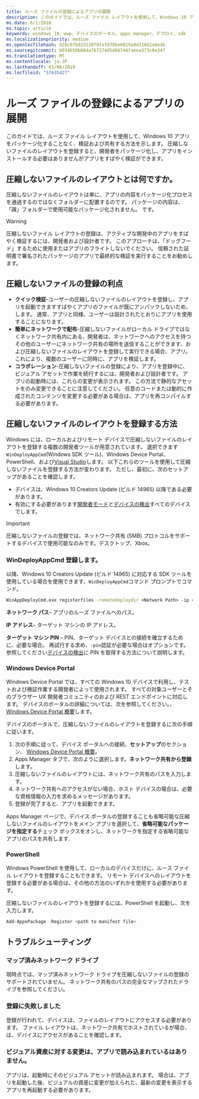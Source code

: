 ```yaml
---
title: ルーズ ファイルの登録によるアプリの展開
description: このガイドでは、ルーズ ファイル レイアウトを使用して、Windows 10 アプリをパッケージ化することなく、検証および共有する方法を示します。
ms.date: 6/1/2018
ms.topic: article
keywords: windows 10、uwp、デバイスのポータル、apps manager、デプロイ、sdk
ms.localizationpriority: medium
ms.openlocfilehash: 928c07bd23228f0fefd78be6019a0d116b2e6e4b
ms.sourcegitcommit: b034650b684a767274d5d88746faeea373c8e34f
ms.translationtype: MT
ms.contentlocale: ja-JP
ms.lasthandoff: 03/06/2019
ms.locfileid: "57635427"
---
```

# <a name="deploy-an-app-through-loose-file-registration"></a>ルーズ ファイルの登録によるアプリの展開 

このガイドでは、ルーズ ファイル レイアウトを使用して、Windows 10 アプリをパッケージ化することなく、検証および共有する方法を示します。 圧縮しないファイルのレイアウトを登録すると、開発者をパッケージ化し、アプリをインストールする必要はありませんがアプリをすばやく検証ができます。 

## <a name="what-is-a-loose-file-layout"></a>圧縮しないファイルのレイアウトとは何ですか。

圧縮しないファイルのレイアウトは単に、アプリの内容をパッケージ化プロセスを通過するのではなくフォルダーに配置するのです。 パッケージの内容は、「疎」フォルダーで使用可能なパッケージ化されません。 です。 

> [!WARNING]
> 圧縮しないファイル レイアウトの登録は、アクティブな開発中のアプリをすばやく検証するには、開発者および設計者です。 このアプローチは、「ドッグフード」するために使用またはアプリのフライトしないでください。 信頼された証明書で署名されたパッケージのアプリで最終的な検証を実行することをお勧めします。 

## <a name="advantages-of-loose-file-registration"></a>圧縮しないファイルの登録の利点

- **クイック検証**-ユーザーの圧縮しないファイルのレイアウトを登録し、アプリを起動できますすばやくアプリのファイルが既にアンパックしないため、します。 通常、アプリと同様、ユーザーは設計されたとおりにアプリを使用することになります。 
- **簡単にネットワークで配布**-圧縮しないファイルがローカル ドライブではなくネットワーク共有内にある、開発者は、ネットワークへのアクセスを持つその他のユーザーにネットワーク共有の場所を送信することができます、および圧縮しないファイルのレイアウトを登録して実行できる場合、アプリ。 これにより、複数のユーザーに同時に、アプリを検証します。 
- **コラボレーション**-圧縮しないファイルの登録により、アプリを登録中に、ビジュアル アセットで作業を続行するには、開発者および設計者です。 アプリの起動時には、これらの変更が表示されます。 この方法で静的なアセットをのみ変更できることに注意してください。 任意のコードまたは動的に作成されたコンテンツを変更する必要がある場合は、アプリを再コンパイルする必要があります。

## <a name="how-to-register-a-loose-file-layout"></a>圧縮しないファイルのレイアウトを登録する方法

Windows には、ローカルおよびリモート デバイスで圧縮しないファイルのレイアウトを登録する複数の開発者ツールが用意されています。 選択できます`WinDeployAppCmd`(Windows SDK ツール)、Windows Device Portal、PowerShell、および[Visual Studio](https://docs.microsoft.com/windows/uwp/debug-test-perf/deploying-and-debugging-uwp-apps#register-layout-from-network)します。 以下これらのツールを使用して圧縮しないファイルを登録する方法が変わります。 ただし、最初に、次のセットアップがあることを確認します。

- デバイスは、Windows 10 Creators Update (ビルド 14965) 以降である必要があります。
- 有効にする必要があります[開発者モード](https://msdn.microsoft.com/windows/uwp/get-started/enable-your-device-for-development)と[デバイスの検出](https://docs.microsoft.com/en-us/windows/uwp/get-started/enable-your-device-for-development#device-discovery)すべてのデバイスでします。

> [!IMPORTANT]
> 圧縮しないファイルの登録では、ネットワーク共有 (SMB) プロトコルをサポートするデバイスで使用可能なのみです。デスクトップ、Xbox。 

### <a name="register-with-windeployappcmd"></a>WinDeployAppCmd 登録します。

以降、Windows 10 Creators Update (ビルド 14965) に対応する SDK ツールを使用している場合を使用できます、`WinDeployAppCmd`コマンド プロンプトでコマンド。

```cmd
WinAppDeployCmd.exe registerfiles -remotedeploydir <Network Path> -ip <IP Address> -pin <target machine PIN>
```

**ネットワーク パス**– アプリのルーズ ファイルへのパス。

**IP アドレス**– ターゲット マシンの IP アドレス。

**ターゲット マシン PIN** – PIN、ターゲット デバイスとの接続を確立するために、必要な場合。 再試行する求め、`-pin`認証が必要な場合はオプションです。 参照してください[デバイスの検出](https://docs.microsoft.com/windows/uwp/get-started/enable-your-device-for-development#device-discovery)に PIN を取得する方法について説明します。

### <a name="windows-device-portal"></a>Windows Device Portal

Windows Device Portal では、すべての Windows 10 デバイスで利用し、テストおよび検証作業する開発者によって使用されます。 すべての対象ユーザーとそのブラウザー UX 開発者コミュニティのおよび REST エンドポイントに対応します。 デバイスのポータルの詳細については、次を参照してください。、 [Windows Device Portal 概要](device-portal.md)します。

デバイスのポータルで、圧縮しないファイルのレイアウトを登録するに次の手順に従います。

1. 次の手順に従って、デバイス ポータルへの接続、**セットアップ**のセクション、 [Windows Device Portal 概要](device-portal.md)。
1. Apps Manager タブで、次のように選択します。**ネットワーク共有から登録**します。
1. 圧縮しないファイルのレイアウトには、ネットワーク共有のパスを入力します。 
1. ネットワーク共有へのアクセスがない場合、ホスト デバイスの場合は、必要な資格情報の入力を求めるメッセージがあります。
1. 登録が完了すると、アプリを起動できます。

Apps Manager ページで、デバイス ポータルの登録することも省略可能な圧縮しないファイルのレイアウトをメイン アプリを選択して、**省略可能なパッケージを指定する**チェック ボックスをオンし、ネットワークを指定する省略可能なアプリのパスを共有します. 

### <a name="powershell"></a>PowerShell 

Windows PowerShell を使用して、ローカルのデバイスだけに、ルース ファイル レイアウトを登録することもできます。 リモート デバイスへのレイアウトを登録する必要がある場合は、その他の方法のいずれかを使用する必要があります。 

圧縮しないファイルのレイアウトを登録するには、PowerShell を起動し、次を入力します。

```PowerShell
Add-AppxPackage -Register <path to manifest file>
```

## <a name="troubleshooting"></a>トラブルシューティング

### <a name="mapped-network-drives"></a>マップ済みネットワーク ドライブ
現時点では、マップ済みネットワーク ドライブを圧縮しないファイルの登録のサポートされていません。 ネットワーク共有のパスの完全なマップされたドライブを参照してください。

### <a name="registration-failure"></a>登録に失敗しました
登録が行われて、デバイスは、ファイルのレイアウトにアクセスする必要があります。 ファイル レイアウトは、ネットワーク共有でホストされているが場合、は、デバイスにアクセスがあることを確認します。 

### <a name="modifications-to-visual-assets-arent-being-loaded-in-the-app"></a>ビジュアル資産に対する変更は、アプリで読み込まれているはありません。 
アプリは、起動時にそのビジュアル アセットが読み込まれます。 場合は、アプリを起動した後、ビジュアルの資産に変更が加えられた、最新の変更を表示するアプリを再起動する必要があります。